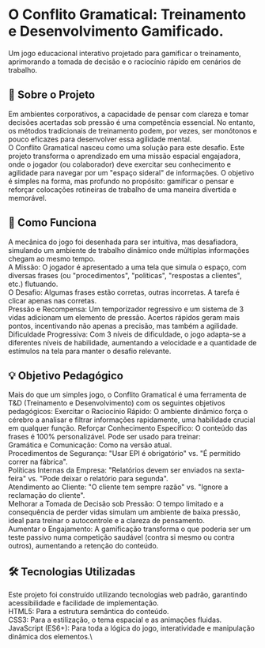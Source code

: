 #  O Conflito Gramatical: Treinamento e Desenvolvimento Gamificado.

Um jogo educacional interativo projetado para gamificar o treinamento, aprimorando a tomada de decisão e o raciocínio rápido em cenários de trabalho.


## **🎯 Sobre o Projeto**  
Em ambientes corporativos, a capacidade de pensar com clareza e tomar decisões acertadas sob pressão é uma competência essencial. No entanto, os métodos tradicionais de treinamento podem, por vezes, ser monótonos e pouco eficazes para desenvolver essa agilidade mental.\
O Conflito Gramatical nasceu como uma solução para este desafio. Este projeto transforma o aprendizado em uma missão espacial engajadora, onde o jogador (ou colaborador) deve exercitar seu conhecimento e agilidade para navegar por um "espaço sideral" de informações. O objetivo é simples na forma, mas profundo no propósito: gamificar o pensar e reforçar colocações rotineiras de trabalho de uma maneira divertida e memorável.


## **🚀 Como Funciona**

A mecânica do jogo foi desenhada para ser intuitiva, mas desafiadora, simulando um ambiente de trabalho dinâmico onde múltiplas informações chegam ao mesmo tempo.\
A Missão: O jogador é apresentado a uma tela que simula o espaço, com diversas frases (ou "procedimentos", "políticas", "respostas a clientes", etc.) flutuando.\
O Desafio: Algumas frases estão corretas, outras incorretas. A tarefa é clicar apenas nas corretas.\
Pressão e Recompensa: Um temporizador regressivo e um sistema de 3 vidas adicionam um elemento de pressão. Acertos rápidos geram mais pontos, incentivando não apenas a precisão, mas também a agilidade.\
Dificuldade Progressiva: Com 3 níveis de dificuldade, o jogo adapta-se a diferentes níveis de habilidade, aumentando a velocidade e a quantidade de estímulos na tela para manter o desafio relevante.


## **💡 Objetivo Pedagógico**

Mais do que um simples jogo, o Conflito Gramatical é uma ferramenta de T&D (Treinamento e Desenvolvimento) com os seguintes objetivos pedagógicos:
Exercitar o Raciocínio Rápido: O ambiente dinâmico força o cérebro a analisar e filtrar informações rapidamente, uma habilidade crucial em qualquer função.
Reforçar Conhecimento Específico: O conteúdo das frases é 100% personalizável. Pode ser usado para treinar:\
Gramática e Comunicação: Como na versão atual.\
Procedimentos de Segurança: "Usar EPI é obrigatório" vs. "É permitido correr na fábrica".\
Políticas Internas da Empresa: "Relatórios devem ser enviados na sexta-feira" vs. "Pode deixar o relatório para segunda".\
Atendimento ao Cliente: "O cliente tem sempre razão" vs. "Ignore a reclamação do cliente".\
Melhorar a Tomada de Decisão sob Pressão: O tempo limitado e a consequência de perder vidas simulam um ambiente de baixa pressão, ideal para treinar o autocontrole e a clareza de pensamento.\
Aumentar o Engajamento: A gamificação transforma o que poderia ser um teste passivo numa competição saudável (contra si mesmo ou contra outros), aumentando a 
retenção do conteúdo.


## **🛠️ Tecnologias Utilizadas**

Este projeto foi construído utilizando tecnologias web padrão, garantindo acessibilidade e facilidade de implementação.\
HTML5: Para a estrutura semântica do conteúdo.\
CSS3: Para a estilização, o tema espacial e as animações fluidas.\
JavaScript (ES6+): Para toda a lógica do jogo, interatividade e manipulação dinâmica dos elementos.\
